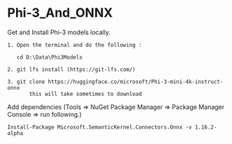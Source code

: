 # Phi-3_And_ONNX


Get and Install Phi-3 models locally. 

	1. Open the terminal and do the following : 

	   cd D:\Data\Phi3Models

	2. git lfs install (https://git-lfs.com/)

	3. git clone https://huggingface.co/microsoft/Phi-3-mini-4k-instruct-onnx
           this will take sometimes to download 
 

Add dependencies (Tools => NuGet Package Manager => Package Manager Console => run following.)

```
Install-Package Microsoft.SemanticKernel.Connectors.Onnx -v 1.16.2-alpha
```
